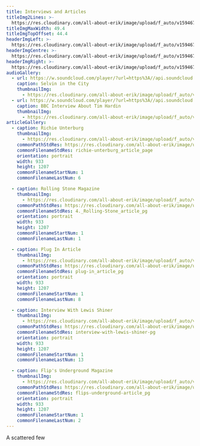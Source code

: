 ```yaml
---
title: Interviews and Articles
titleImg2Lines: >-
  https://res.cloudinary.com/all-about-erik/image/upload/f_auto/v1594673320/Archives/23.%20Interviews%20and%20Articles/interviews.png
titleImgMaxWidth: 49.4
titleImgTopOffset: 44.4
headerImgLeft: >-
  https://res.cloudinary.com/all-about-erik/image/upload/f_auto/v1594673281/Archives/23.%20Interviews%20and%20Articles/header-images/interviews-and-articles_header-img1_left.jpg
headerImgCentre: >-
  https://res.cloudinary.com/all-about-erik/image/upload/f_auto/v1594673282/Archives/23.%20Interviews%20and%20Articles/header-images/interviews-and-articles_header-img2_center.jpg
headerImgRight: >-
  https://res.cloudinary.com/all-about-erik/image/upload/f_auto/v1594673281/Archives/23.%20Interviews%20and%20Articles/header-images/interviews-and-articles_header-img3_right.jpg
audioGallery:
  - url: https://w.soundcloud.com/player/?url=https%3A//api.soundcloud.com/playlists/1078676299&color=%23ff5500&auto_play=false&hide_related=true&show_comments=false&show_user=true&show_reposts=false&show_teaser=false&visual=true
    caption: Selvin in the City
    thumbnailImg:
      - https://res.cloudinary.com/all-about-erik/image/upload/f_auto/v1594674468/Archives/23.%20Interviews%20and%20Articles/thumbnail-images/1_Selvin-In-The-City_icon.jpg
  - url: https://w.soundcloud.com/player/?url=https%3A//api.soundcloud.com/playlists/1078663525%3Fsecret_token%3Ds-JT668ljRoOR&color=%23ff5500&auto_play=false&hide_related=true&show_comments=false&show_user=true&show_reposts=false&show_teaser=false&visual=true
    caption: BBC Interview About Tim Hardin
    thumbnailImg:
      - https://res.cloudinary.com/all-about-erik/image/upload/f_auto/v1594674468/Archives/23.%20Interviews%20and%20Articles/thumbnail-images/5_BBC-Interview_icon.jpg
articleGallery:
  - caption: Richie Unterburg
    thumbnailImg:
      - https://res.cloudinary.com/all-about-erik/image/upload/f_auto/v1594674468/Archives/23.%20Interviews%20and%20Articles/thumbnail-images/2_Richie-Unterberger-Interview_icon.jpg
    commonPathStdRes: https://res.cloudinary.com/all-about-erik/image/upload/f_auto/v1594765486/Archives/23.%20Interviews%20and%20Articles/2.%20Richie%20Unterburg%20article/
    commonFilenameStdRes: richie-unterburg_article_page
    orientation: portrait
    width: 933
    height: 1207
    commonFilenameStartNum: 1
    commonFilenameLastNum: 6

  - caption: Rolling Stone Magazine
    thumbnailImg:
      - https://res.cloudinary.com/all-about-erik/image/upload/f_auto/v1594855160/Archives/23.%20Interviews%20and%20Articles/thumbnail-images/4-Rolling-Stone-Magazine_icon.png
    commonPathStdRes: https://res.cloudinary.com/all-about-erik/image/upload/v1594771431/Archives/23.%20Interviews%20and%20Articles/
    commonFilenameStdRes: 4._Rolling-Stone_article_pg
    orientation: portrait
    width: 933
    height: 1207
    commonFilenameStartNum: 1
    commonFilenameLastNum: 1

  - caption: Plug In Article
    thumbnailImg:
      - https://res.cloudinary.com/all-about-erik/image/upload/f_auto/v1594674468/Archives/23.%20Interviews%20and%20Articles/thumbnail-images/6_Plug-In-Article_icon.jpg
    commonPathStdRes: https://res.cloudinary.com/all-about-erik/image/upload/f_auto/v1594770476/Archives/23.%20Interviews%20and%20Articles/6.%20Plug%20In%20Article/
    commonFilenameStdRes: plug-in_article_pg
    orientation: portrait
    width: 933
    height: 1207
    commonFilenameStartNum: 1
    commonFilenameLastNum: 8

  - caption: Interview With Lewis Shiner
    thumbnailImg:
      - https://res.cloudinary.com/all-about-erik/image/upload/f_auto/v1594674469/Archives/23.%20Interviews%20and%20Articles/thumbnail-images/7_Interview-with-Lewis-Shiner_icon.jpg
    commonPathStdRes: https://res.cloudinary.com/all-about-erik/image/upload/f_auto/v1594770471/Archives/23.%20Interviews%20and%20Articles/7.%20Interview%20With%20Lewis%20Shiner/
    commonFilenameStdRes: interview-with-lewis-shiner-pg
    orientation: portrait
    width: 933
    height: 1207
    commonFilenameStartNum: 1
    commonFilenameLastNum: 13

  - caption: Flip's Underground Magazine
    thumbnailImg:
      - https://res.cloudinary.com/all-about-erik/image/upload/f_auto/v1594674469/Archives/23.%20Interviews%20and%20Articles/thumbnail-images/8_Flips-underground_icon.jpg
    commonPathStdRes: https://res.cloudinary.com/all-about-erik/image/upload/f_auto/v1594770477/Archives/23.%20Interviews%20and%20Articles/8.%20Flips%20Underground%20Magazine%20Article/
    commonFilenameStdRes: flips-underground-article_pg
    orientation: portrait
    width: 933
    height: 1207
    commonFilenameStartNum: 1
    commonFilenameLastNum: 2
---
```

A scattered few